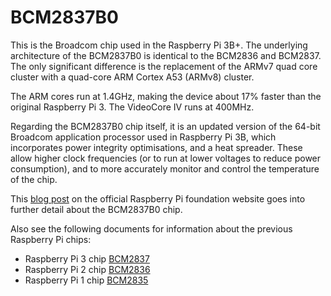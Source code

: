 # BCM2837B0

This is the Broadcom chip used in the Raspberry Pi 3B+. The underlying architecture of the BCM2837B0 is identical to the BCM2836 and BCM2837. The only significant difference is the replacement of the ARMv7 quad core cluster with a quad-core ARM Cortex A53 (ARMv8) cluster.

The ARM cores run at 1.4GHz, making the device about 17% faster than the original Raspberry Pi 3. The VideoCore IV runs at 400MHz.

Regarding the BCM2837B0 chip itself, it is an updated version of the 64-bit Broadcom application processor used in Raspberry Pi 3B, which incorporates power integrity optimisations, and a heat spreader. These allow higher clock frequencies (or to run at lower voltages to reduce power consumption), and to more accurately monitor and control the temperature of
the chip.

This [blog post](https://www.raspberrypi.org/blog/raspberry-pi-3-model-bplus-sale-now-35/) on the official Raspberry Pi foundation website goes into further detail about the BCM2837B0 chip.

Also see the following documents for information about the previous Raspberry Pi chips:

* Raspberry Pi 3 chip [BCM2837](../bcm2837/README.md)
* Raspberry Pi 2 chip [BCM2836](../bcm2836/README.md)
* Raspberry Pi 1 chip [BCM2835](../bcm2835/README.md)
